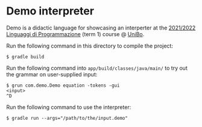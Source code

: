 # Demo interpreter
Demo is a didactic language for showcasing an interperter at the [2021/2022 Linguaggi di Programmazione](https://www.unibo.it/it/didattica/insegnamenti/insegnamento/2021/320579) (term 1) course @ [UniBo](https://www.unibo.it/en/). 


Run the following command in this directory to compile the project:
```
$ gradle build
```

Run the following command into `app/build/classes/java/main/` to try out the grammar on user-supplied input:
```
$ grun com.demo.Demo equation -tokens -gui
<input>
^D
```

Run the following command to use the interpreter:
```
$ gradle run --args="/path/to/the/input.demo"
```
